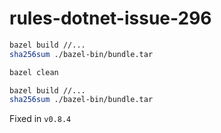 # rules-dotnet-issue-296

```bash
bazel build //...
sha256sum ./bazel-bin/bundle.tar

bazel clean

bazel build //...
sha256sum ./bazel-bin/bundle.tar
```

Fixed in `v0.8.4`
